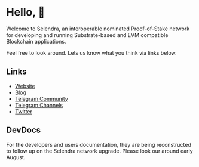 # Hello, 👋

Welcome to Selendra, an interoperable nominated Proof-of-Stake network for developing and running Substrate-based and EVM compatible Blockchain applications. 

Feel free to look around. Lets us know what you think via links below. 

## Links

- [Website](https://selendra.org)
- [Blog](https://medium.com/selendra)
- [Telegram Community](https://t.me/selendrachain)
- [Telegram Channels](https://t.me/selendrachainofficial)
- [Twitter](https://twitter.com/selendrachain)

## DevDocs

For the developers and users documentation, they are being reconstructed to follow up on the Selendra network upgrade. Please look our around early August.

<!--

**Here are some ideas to get you started:**

🙋‍♀️ A short introduction - what is your organization all about?
🌈 Contribution guidelines - how can the community get involved?
👩‍💻 Useful resources - where can the community find your docs? Is there anything else the community should know?
🍿 Fun facts - what does your team eat for breakfast?
🧙 Remember, you can do mighty things with the power of [Markdown](https://docs.github.com/github/writing-on-github/getting-started-with-writing-and-formatting-on-github/basic-writing-and-formatting-syntax)
-->
